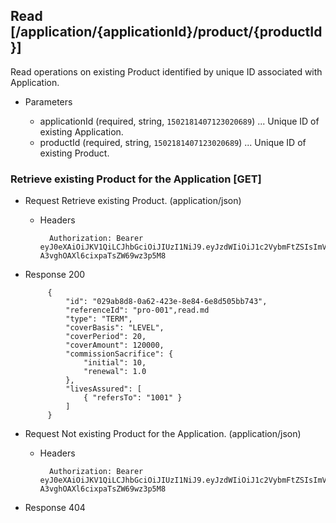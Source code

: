 ## Read [/application/{applicationId}/product/{productId}]
Read operations on existing Product identified by unique ID associated with Application.

+ Parameters

    + applicationId (required, string, `1502181407123020689`) ... Unique ID of existing Application.
    + productId  (required, string, `1502181407123020689`) ... Unique ID of existing Product.

### Retrieve existing Product for the Application [GET]
+ Request Retrieve existing Product. (application/json)

    + Headers

            Authorization: Bearer eyJ0eXAiOiJKV1QiLCJhbGciOiJIUzI1NiJ9.eyJzdWIiOiJ1c2VybmFtZSIsImV4cCI6MTQyMjU0MDAzMH0.oyMYL7t57jhBvw-A3vghOAXl6cixpaTsZW69wz3p5M8

+ Response 200

           {
               "id": "029ab8d8-0a62-423e-8e84-6e8d505bb743",
               "referenceId": "pro-001",read.md
               "type": "TERM",
               "coverBasis": "LEVEL",
               "coverPeriod": 20,
               "coverAmount": 120000,
               "commissionSacrifice": {
                   "initial": 10,
                   "renewal": 1.0
               },
               "livesAssured": [
                   { "refersTo": "1001" }
               ]
           }

+ Request Not existing Product for the Application. (application/json)

    + Headers

            Authorization: Bearer eyJ0eXAiOiJKV1QiLCJhbGciOiJIUzI1NiJ9.eyJzdWIiOiJ1c2VybmFtZSIsImV4cCI6MTQyMjU0MDAzMH0.oyMYL7t57jhBvw-A3vghOAXl6cixpaTsZW69wz3p5M8

+ Response 404
